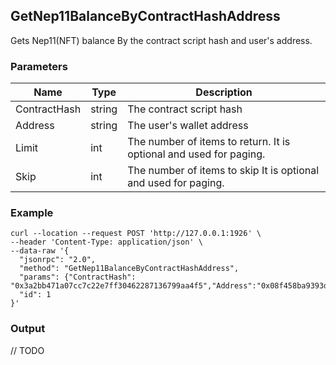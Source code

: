 ## GetNep11BalanceByContractHashAddress

 Gets Nep11(NFT) balance By the contract script hash and user's address.

### Parameters

| Name         | Type   | Description       |
| ---------------- | -------------- | ------- |
| ContractHash | string | The contract script hash |
| Address | string | The user's wallet address |
| Limit | int | The number of items to return. It is optional and used for paging. |
| Skip | int | The number of items to skip It is optional and used for paging. |

### Example

```shell
curl --location --request POST 'http://127.0.0.1:1926' \
--header 'Content-Type: application/json' \
--data-raw '{
  "jsonrpc": "2.0",
  "method": "GetNep11BalanceByContractHashAddress",
  "params": {"ContractHash": "0x3a2bb471a07cc7c22e7ff30462287136799aa4f5","Address":"0x08f458ba9393d5f4353d1401876ae011f08075f0","Limit":3,"Skip":1},
  "id": 1
}'
```

### Output

// TODO

